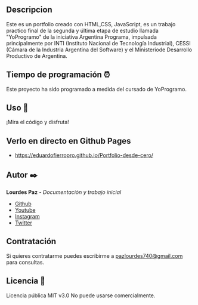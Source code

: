 ##  Descripcion
Este es un portfolio creado con HTML,CSS, JavaScript, es un trabajo practico final de la segunda y última etapa de estudio llamada "YoProgramo" de la iniciativa Argentina Programa, impulsada principalmente por INTI (Instituto Nacional de Tecnología Industrial), CESSI (Cámara de la Industria Argentina del Software) y el Ministeriode Desarrollo Productivo de Argentina.

##  Tiempo de programación ⏰
Este proyecto ha sido programado a medida del cursado de YoProgramo.

##  Uso 🚀
¡Mira el código y disfruta!

##  Verlo en directo en Github Pages
* [ https://eduardofierropro.github.io/Portfolio-desde-cero/ ](https://eduardofierropro.github.io/Portfolio-desde-cero/)

##  Autor ✒️
**Lourdes Paz** - *Documentación y trabajo inicial*
* [ Github ](https://github.com/eduardofierropro)
* [ Youtube ](https://youtube.com/EduardoFierroPro)
* [ Instagram ](https://instagram.com/eduardofierro.pro)
* [ Twitter ](https://twitter.com/edfierropro)

## Contratación
Si quieres contratarme puedes escribirme a pazlourdes740@gmail.com para consultas.

##  Licencia 📄
Licencia pública MIT v3.0
No puede usarse comercialmente.
